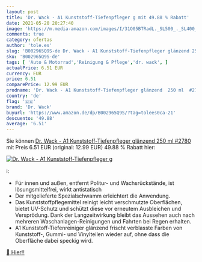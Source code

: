 ```yaml
---
layout: post
title: 'Dr. Wack - A1 Kunststoff-Tiefenpfleger g mit 49.88 % Rabatt'
date: 2021-05-20 20:27:40
image: 'https://m.media-amazon.com/images/I/31O05BTRadL._SL500_._SL400_.jpg'
comments: true
category: ofertas
author: 'tole.es'
slug: 'B002965Q9S-de Dr. Wack - A1 Kunststoff-Tiefenpfleger glänzend 250 ml #2780'
sku: 'B002965Q9S-de'
tags: [ 'Auto & Motorrad','Reinigung & Pflege','dr. wack', ]
actualPrice: 6.51 EUR
currency: EUR
price: 6.51
comparePrice: 12.99 EUR
prodname: 'Dr. Wack - A1 Kunststoff-Tiefenpfleger glänzend  250 ml  #2780 '
country: 'de'
flag: '🇩🇪'
brand: 'Dr. Wack'
buyurl: 'https://www.amazon.de/dp/B002965Q9S/?tag=tolees0ca-21'
descuento: '49.88'
average: '6.51'
---
```


Sie können [Dr. Wack - A1 Kunststoff-Tiefenpfleger glänzend  250 ml  #2780 ](https://www.amazon.de/dp/B002965Q9S/?tag=tolees0ca-21) mit Preis 6.51 EUR (original: 12.99 EUR) 49.88 % Rabatt hier:

[![Dr. Wack - A1 Kunststoff-Tiefenpfleger g](https://m.media-amazon.com/images/I/31O05BTRadL._SL500_._SL400_.jpg)](https://www.amazon.de/dp/B002965Q9S/?tag=tolees0ca-21)

ℹ️:

- Für innen und außen, entfernt Politur- und Wachsrückstände, ist lösungsmittelfrei, wirkt antistatisch
- Der mitgelieferte Spezialschwamm erleichtert die Anwendung.
- Das Kunststoffpflegemittel reinigt leicht verschmutzte Oberflächen, bietet UV-Schutz und schützt diese vor erneutem Ausbleichen und Versprödung. Dank der Langzeitwirkung bleibt das Aussehen auch nach mehreren Waschanlagen-Reinigungen und Fahrten bei Regen erhalten.
- A1 Kunststoff-Tiefenreiniger glänzend frischt verblasste Farben von Kunststoff-, Gummi- und Vinylteilen wieder auf, ohne dass die Oberfläche dabei speckig wird.

[🛒 Hier!!](https://www.amazon.de/dp/B002965Q9S/?tag=tolees0ca-21)
